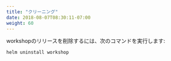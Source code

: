 ```yaml
---
title: "クリーニング"
date: 2018-08-07T08:30:11-07:00
weight: 60
---
```


<!--
To delete the workshop release, run:
-->
workshopのリリースを削除するには、次のコマンドを実行します:

```sh
helm uninstall workshop
```
